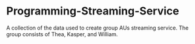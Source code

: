 # Programming-Streaming-Service
A collection of the data used to create group AUs streaming service.
The group consists of Thea, Kasper, and William.
